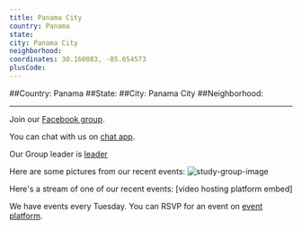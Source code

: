 ```yaml
---
title: Panama City
country: Panama
state: 
city: Panama City
neighborhood: 
coordinates: 30.160083, -85.654573
plusCode:
---
```


##Country: Panama
##State: 
##City: Panama City
##Neighborhood: 
*****
Join our [Facebook group](https://www.facebook.com/groups/free.code.camp.panama.city).

You can chat with us on [chat app]().

Our Group leader is [leader]()

Here are some pictures from our recent events:
![study-group-image]()

Here's a stream of one of our recent events:
[video hosting platform embed]

We have events every Tuesday. You can RSVP for an event on [event platform]().

